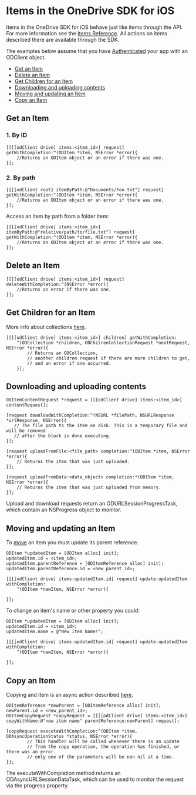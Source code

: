 Items in the OneDrive SDK for iOS
=====

Items in the OneDrive SDK for iOS behave just like items through the API. For more information see the [Items Reference](https://dev.onedrive.com/README.htm#item-resource). All actions on items described there are available through the SDK.

The examples below assume that you have [Authenticated](/docs/auth.md) your app with an ODClient object.

* [Get an Item](#get-an-item)
* [Delete an Item](#delete-an-item)
* [Get Children for an Item](#get-children-for-an-item)
* [Downloading and uploading contents](#downloading-and-uploading-contents)
* [Moving and updating an Item](#moving-and-updating-an-item)
* [Copy an Item](#copy-an-item)

Get an Item
---------------
### 1. By ID

```objc
[[[[odClient drive] items:<item_id>] request] getWithCompletion:^(ODItem *item, NSError *error){
    //Returns an ODItem object or an error if there was one.
}];
```

### 2. By path

```objc
[[[[odClient root] itemByPath:@"Documents/Foo.txt"] request] getWithCompletion:^(ODItem *item, NSError *error){
    //Returns an ODItem object or an error if there was one.
}];

```

Access an item by path from a folder item:

```objc
[[[[odClient drive] items:<item_id>] itemByPath:@"relative/path/to/file.txt"] request] getWithCompletion:^(ODItem *item, NSError *error){
    //Returns an ODItem object or an error if there was one.
}];

```

Delete an Item
---------------
```objc
[[[[odClient drive] items:<item_id>] request] deleteWithCompletion:^(NSError *error){
    //Returns an error if there was one. 
}];

```

Get Children for an Item
-------------------------

More info about collections [here](/docs/collections.md).

```objc
[[[[odClient drive] items:<item_id>] children] getWithCompletion:
    ^(ODCollection *children, ODChilrenCollectionRequest *nextRequest, NSError *error){
        // Returns an ODCollection, 
        // another children request if there are more children to get, 
        // and an error if one occurred.
    }];
```

Downloading and uploading contents
------------------------------

```objc
ODItemContentRequest *request = [[[odClient drive] items:<item_id>] contentRequest];

[request downloadWithCompletion:^(NSURL *filePath, NSURLResponse *urlResponse, NSError){
   // The file path to the item on disk. This is a temporary file and will be removed
   // after the block is done executing.
}];

[request uploadFromFile:<file_path> completion:^(ODItem *item, NSError *error){
    // Returns the item that was just uploaded.
}];

[request uploadFromData:<data_object> completion:*(ODItem *item, NSError *error){
    // Returns the item that was just uploaded from memory. 
}];

```
Upload and download requests return an ODURLSessionProgressTask, which contain an NSProgress object to monitor.

Moving and updating an Item
--------------
To [move](https://dev.onedrive.com/items/move.htm) an item you must update its parent reference.

```objc
ODItem *updatedItem = [ODItem alloc] init];
updatedItem.id = <item_id>;
updatedItem.parentReference = [ODItemReference alloc] init];
updatedItem.parentReference.id = <new_parent_id>;

[[[[odClient drive] items:updatedItem.id] request] update:updatedItem withCompletion:
    ^(ODItem *newItem, NSError *error){

}];
```

To change an item's name or other property you could:

```objc
ODItem *updatedItem = [ODItem alloc] init];
updatedItem.id = <item_id>;
updatedItem.name = @"New Item Name!";

[[[[odClient drive] items:updatedItem.id] request] update:updatedItem withCompletion:
    ^(ODItem *newItem, NSError *error){

}];

```

Copy an Item
---------------
Copying and item is an async action described [here](https://dev.onedrive.com/items/copy.htm).

```objc
ODItemReference *newParent = [ODItemReference alloc] init];
newParent.id = <new_parent_id>;
ODItemCopyRequest *copyRequest = [[[[odClient drive] items:<item_id>] copyWithName:@"new item name" parentReference:newParent] request];

[copyRequest executeWithCompletion:^(ODItem *item, ODAsyncOperationStatus *status, NSError *error){
        // This handler will be called whenever there is an update 
        // from the copy operation, the operation has finished, or there was an error.
        // only one of the parameters will be non nil at a time.
}];

```
The executeWithCompletion method returns an ODAsyncURLSessionDataTask, which can be used to monitor the request via the progress property.


